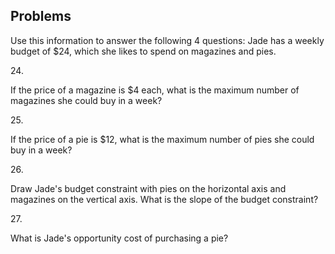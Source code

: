 ## Problems

Use this information to answer the following 4 questions: Jade has a
weekly budget of \$24, which she likes to spend on magazines and pies.

24\.

If the price of a magazine is \$4 each, what is the maximum number of
magazines she could buy in a week?

25\.

If the price of a pie is \$12, what is the maximum number of pies she
could buy in a week?

26\.

Draw Jade\'s budget constraint with pies on the horizontal axis and
magazines on the vertical axis. What is the slope of the budget
constraint?

27\.

What is Jade\'s opportunity cost of purchasing a pie?
